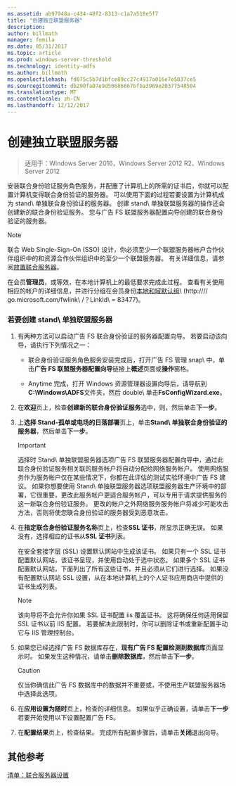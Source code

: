 ```yaml
---
ms.assetid: ab97948a-c434-48f2-8313-c1a7a518e5f7
title: "创建独立联盟服务器"
description: 
author: billmath
manager: femila
ms.date: 05/31/2017
ms.topic: article
ms.prod: windows-server-threshold
ms.technology: identity-adfs
ms.author: billmath
ms.openlocfilehash: fd075c5b7d1bfce89cc27c4917a016e7e5037ce5
ms.sourcegitcommit: db290fa07e9d50686667bfba3969e20377548504
ms.translationtype: MT
ms.contentlocale: zh-CN
ms.lasthandoff: 12/12/2017
---
```

# <a name="create-a-stand-alone-federation-server"></a>创建独立联盟服务器

>适用于：Windows Server 2016，Windows Server 2012 R2、Windows Server 2012

安装联合身份验证服务角色服务，并配置了计算机上的所需的证书后，你就可以配置计算机变得联合身份验证的服务器。 可以使用下面的过程若要设置为计算机成为 stand\ 单独联合身份验证的服务器。 创建 stand\ 单独联盟服务器的操作还会创建新的联合身份验证服务。 您与广告 FS 联盟服务器配置向导创建的联合身份验证的服务器。  
  
> [!NOTE]  
> 联合 Web Single\-Sign\-On \(SSO\) 设计，你必须至少一个联盟服务器帐户合作伙伴组织中的和资源合作伙伴组织中的至少一个联盟服务器。 有关详细信息，请参阅[放置联合服务器](https://technet.microsoft.com/library/dd807127.aspx)。  
  
在会员**管理员**，或等效，在本地计算机上的最低要求完成此过程。  查看有关使用相应的帐户的详细信息，并进行分组在会员身份[本地和域默认组](https://go.microsoft.com/fwlink/?LinkId=83477)\ (http:///\/ go.microsoft.com\/fwlink\ /？LinkId\ = 83477\)。   
  
### <a name="to-create-a-stand-alone-federation-server"></a>若要创建 stand\ 单独联盟服务器  
  
1.  有两种方法可以启动广告 FS 联合身份验证的服务器配置向导。 若要启动该向导，请执行下列情况之一：  
  
    -   联合身份验证服务角色服务安装完成后，打开广告 FS 管理 snap\ 中，单击**广告 FS 联盟服务器配置向导**链接上**概述**页面或**操作**窗格。  
  
    -   Anytime 完成，打开 Windows 资源管理器设置向导后，请导航到**C:\\Windows\\ADFS**文件夹，然后 double\ 单击**FsConfigWizard.exe**。  
  
2.  在**欢迎**页上，检查**创建新的联合身份验证服务**选中，则，然后单击**下一步**。  
  
3.  上**选择 Stand\-孤单或电场的日落部署**页上，单击**Stand\ 单独联合身份验证的服务器**，然后单击**下一步**。  
  
    > [!IMPORTANT]  
    > 选择时 Stand\ 单独联盟服务器选项广告 FS 联盟服务器配置向导中，通过此联合身份验证服务相关联的服务帐户将自动分配给网络服务帐户。 使用网络服务作为服务帐户仅在某些情况下，你都在此评估的测试实验环境中广告 FS 建议。 如果你想要使用 Stand\ 单独联盟服务器选项联盟服务器生产环境中的部署，它很重要，更改此服务帐户更适合服务帐户，可以专用于请求提供服务的这一新联合身份验证服务。 更改的帐户之外网络服务服务帐户将减少可能攻击方法，否则将使您联合身份验证的服务器受到恶意攻击。  
  
4.  在**指定联合身份验证服务名称**页上，检查**SSL 证书**，所显示正确无误。 如果没有，选择相应的证书从**SSL 证书**列表。  
  
    在安全套接字层 \(SSL\) 设置默认网站中生成该证书。 如果只有一个 SSL 证书配置默认网站，该证书呈现，并使用自动处于选中状态。 如果多个 SSL 证书配置默认网站，下面列出了所有这些证书，并且必须从它们进行选择。 如果没有配置默认网站 SSL 设置，从在本地计算机上的个人证书应用商店中提供的证书生成列表。  
  
    > [!NOTE]  
    > 该向导将不会允许你如果 SSL 证书配置 iis 覆盖证书。 这将确保任何适用保留 SSL 证书以前 IIS 配置。 若要解决此限制时，你可以删除证书或重新配置手动它与 IIS 管理控制台。  
  
5.  如果您已经选择广告 FS 数据库存在，**现有广告 FS 配置检测到数据库**页面显示时。 如果发生这种情况，请单击**删除数据库**，然后单击**下一步**。  
  
    > [!CAUTION]  
    > 仅当你确信此广告 FS 数据库中的数据并不重要或，不使用生产联盟服务器场中选择此选项。  
  
6.  在**应用设置为随时**页上，检查的详细信息。 如果似乎正确设置，请单击**下一步**若要开始使用以下设置配置广告 FS。  
  
7.  在**配置结果**页上，检查结果。 完成所有配置步骤后，请单击**关闭**退出向导。  
  
## <a name="additional-references"></a>其他参考  
[清单：联合服务器设置](Checklist--Setting-Up-a-Federation-Server.md)  
  

